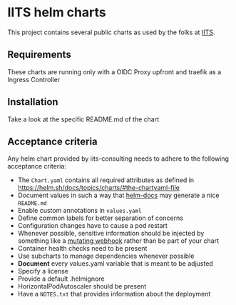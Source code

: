 # IITS helm charts

This project contains several public charts as used by the folks at [IITS](https://iits-consulting.de/).

## Requirements

These charts are running only with a OIDC Proxy upfront and traefik as a Ingress Controller

## Installation

Take a look at the specific README.md of the chart

## Acceptance criteria

Any helm chart provided by iits-consulting needs to adhere to the following acceptance criteria:

* The `Chart.yaml` contains all required attributes as defined in https://helm.sh/docs/topics/charts/#the-chartyaml-file
* Document values in such a way that [helm-docs](https://github.com/norwoodj/helm-docs) may generate
  a nice `README.md`
* Enable custom annotations in `values.yaml`
* Define common labels for better separation of concerns
* Configuration changes have to cause a pod restart
* Whenever possible, sensitive information should be injected by something like
  a [mutating webhook](https://banzaicloud.com/docs/bank-vaults/mutating-webhook/) rather than be part of your chart
* Container health checks need to be present
* Use subcharts to manage dependencies whenever possible
* **Document** every values.yaml variable that is meant to be adjusted
* Specify a license
* Provide a default .helmignore
* HorizontalPodAutoscaler should be present
* Have a `NOTES.txt` that provides information about the deployment

